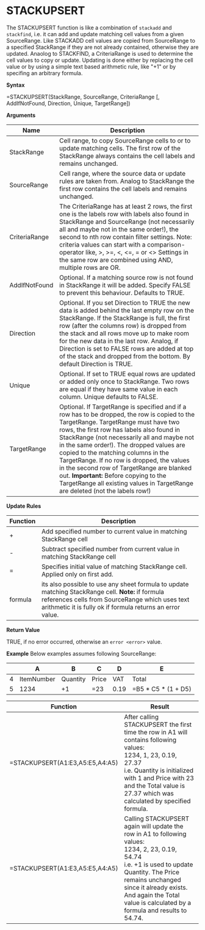 # STACKUPSERT

The STACKUPSERT function is like a combination of `stackadd` and
`stackfind`, i.e. it can add and update matching cell values from a
given SourceRange. Like STACKADD cell values are copied from SourceRange
to a specified StackRange if they are not already contained, otherwise
they are updated. Anaolog to STACKFIND, a CriteriaRange is used to
determine the cell values to copy or update. Updating is done either by
replacing the cell value or by using a simple text based arithmetic
rule, like "+1" or by specifing an arbitrary formula.

**Syntax**

=STACKUPSERT(StackRange, SourceRange, CriteriaRange \[, AddIfNotFound,
Direction, Unique, TargetRange\])

**Arguments**

| Name          | Description                                                                                                                                                                                                                                                                                                                                                                                                                                                                                                                              |
|---------------|------------------------------------------------------------------------------------------------------------------------------------------------------------------------------------------------------------------------------------------------------------------------------------------------------------------------------------------------------------------------------------------------------------------------------------------------------------------------------------------------------------------------------------------|
| StackRange    | Cell range, to copy SourceRange cells to or to update matching cells. The first row of the StackRange always contains the cell labels and remains unchanged.                                                                                                                                                                                                                                                                                                                                                                             |
| SourceRange   | Cell range, where the source data or update rules are taken from. Analog to StackRange the first row contains the cell labels and remains unchanged.                                                                                                                                                                                                                                                                                                                                                                                     |
| CriteriaRange | The CriteriaRange has at least 2 rows, the first one is the labels row with labels also found in StackRange and SourceRange (not necessarily all and maybe not in the same order!), the second to nth row contain filter settings. Note: criteria values can start with a comparison-operator like, &gt;, &gt;=, &lt;, &lt;=, = or &lt;&gt; Settings in the same row are combined using AND, multiple rows are OR.                                                                                                                       |
| AddIfNotFound | Optional. If a matching source row is not found in StackRange it will be added. Specify FALSE to prevent this behaviour. Defaults to TRUE.                                                                                                                                                                                                                                                                                                                                                                                               |
| Direction     | Optional. If you set Direction to TRUE the new data is added behind the last empty row on the StackRange. If the StackRange is full, the first row (after the columns row) is dropped from the stack and all rows move up to make room for the new data in the last row. Analog, if Direction is set to FALSE rows are added at top of the stack and dropped from the bottom. By default Direction is TRUE.                                                                                                                              |
| Unique        | Optional. If set to TRUE equal rows are updated or added only once to StackRange. Two rows are equal if they have same value in each column. Unique defaults to FALSE.                                                                                                                                                                                                                                                                                                                                                                   |
| TargetRange   | Optional. If TargetRange is specified and if a row has to be dropped, the row is copied to the TargetRange. TargetRange must have two rows, the first row has labels also found in StackRange (not necessarily all and maybe not in the same order!). The dropped values are copied to the matching columns in the TargetRange. If no row is dropped, the values in the second row of TargetRange are blanked out. **Important:** Before copying to the TargetRange all existing values in TargetRange are deleted (not the labels row!) |

**Update Rules**

| Function | Description                                                                                                                                                                                                        |
|----------|--------------------------------------------------------------------------------------------------------------------------------------------------------------------------------------------------------------------|
| \+       | Add specified number to current value in matching StackRange cell                                                                                                                                                  |
| \-       | Subtract specified number from current value in matching StackRange cell                                                                                                                                           |
| =        | Specifies initial value of matching StackRange cell. Applied only on first add.                                                                                                                                    |
| formula  | its also possible to use any sheet formula to update matching StackRange cell. **Note:** if formula references cells from SourceRange which uses text arithmetic it is fully ok if formula returns an error value. |

**Return Value**

TRUE, if no error occurred, otherwise an `error <error>` value.

**Example** Below examples assumes following SourceRange:

|     | A          | B        | C     | D    | E                     |
|-----|------------|----------|-------|------|-----------------------|
| 4   | ItemNumber | Quantity | Price | VAT  | Total                 |
| 5   | 1234       | +1       | =23   | 0.19 | =B5 \* C5 \* (1 + D5) |

<table>
<colgroup>
<col style="width: 30%" />
<col style="width: 70%" />
</colgroup>
<thead>
<tr class="header">
<th>Function</th>
<th>Result</th>
</tr>
</thead>
<tbody>
<tr class="odd">
<td>=STACKUPSERT(A1:E3,A5:E5,A4:A5)</td>
<td><div class="line-block">After calling STACKUPSERT the first time the row in A1 will contains following values:<br />
1234, 1, 23, 0.19, 27.37<br />
i.e. Quantity is initialized with 1 and Price with 23 and the Total value is 27.37 which was calculated by specified formula.</div></td>
</tr>
<tr class="even">
<td>=STACKUPSERT(A1:E3,A5:E5,A4:A5)</td>
<td><div class="line-block">Calling STACKUPSERT again will update the row in A1 to following values:<br />
1234, 2, 23, 0.19, 54.74<br />
i.e. +1 is used to update Quantity. The Price remains unchanged since it already exists. And again the Total value is calculated by a formula and results to 54.74.</div></td>
</tr>
</tbody>
</table>
